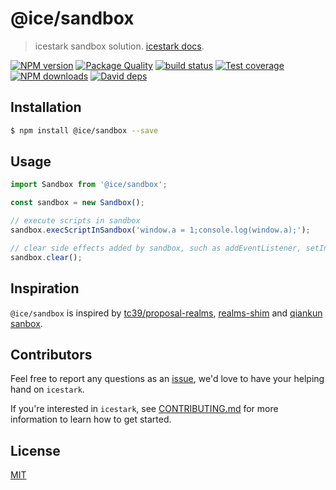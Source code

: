 # @ice/sandbox

> icestark sandbox solution. [icestark docs](https://ice.work/docs/icestark/about).

[![NPM version](https://img.shields.io/npm/v/@ice/sandbox.svg?style=flat)](https://npmjs.org/package/@ice/sandbox) [![Package Quality](https://npm.packagequality.com/shield/@ice%2Fsandbox.svg)](https://packagequality.com/#?package=@ice%2Fsandbox) [![build status](https://img.shields.io/travis/ice-lab/icestark.svg?style=flat-square)](https://travis-ci.org/ice-lab/icestark) [![Test coverage](https://img.shields.io/codecov/c/github/ice-lab/icestark.svg?style=flat-square)](https://codecov.io/gh/ice-lab/icestark) [![NPM downloads](http://img.shields.io/npm/dm/@ice/sandbox.svg?style=flat)](https://npmjs.org/package/@ice/sandbox) [![David deps](https://img.shields.io/david/ice-lab/icestark.svg?style=flat-square)](https://david-dm.org/ice-lab/icestark)

## Installation

```bash
$ npm install @ice/sandbox --save
```

## Usage

```js
import Sandbox from '@ice/sandbox';

const sandbox = new Sandbox();

// execute scripts in sandbox
sandbox.execScriptInSandbox('window.a = 1;console.log(window.a);');

// clear side effects added by sandbox, such as addEventListener, setInterval
sandbox.clear();
```

## Inspiration

`@ice/sandbox` is inspired by [tc39/proposal-realms](https://github.com/tc39/proposal-realms), [realms-shim](https://github.com/Agoric/realms-shim) and [qiankun sanbox](https://github.com/umijs/qiankun).

## Contributors

Feel free to report any questions as an [issue](https://github.com/ice-lab/icestark/issues/new), we'd love to have your helping hand on `icestark`.

If you're interested in `icestark`, see [CONTRIBUTING.md](https://github.com/alibaba/ice/blob/master/.github/CONTRIBUTING.md) for more information to learn how to get started.

## License

[MIT](LICENSE)
